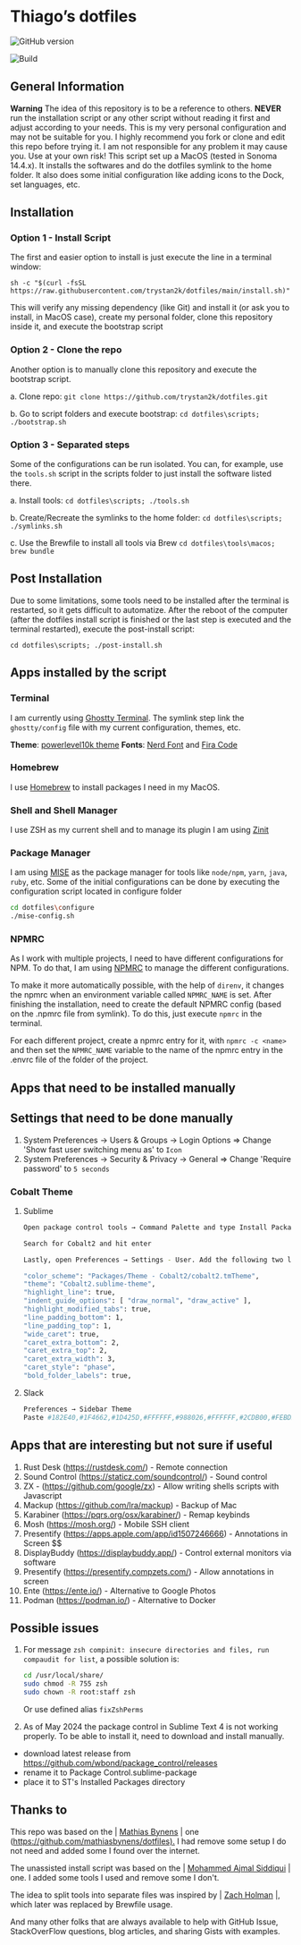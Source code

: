# Thiago’s dotfiles

![GitHub version](https://badge.fury.io/gh/trystan2k%2Fdotfiles.svg)

![Build](https://github.com/trystan2k/dotfiles/workflows/CI-workflow/badge.svg)

## General Information

**Warning** The idea of this repository is to be a reference to others. **NEVER** run the installation script or any other script without
reading it first and adjust according to your needs. This is my very personal configuration and may not be suitable for you.
I highly recommend you fork or clone and edit this repo before trying it. I am not responsible for any problem it may cause you. Use at your own risk!
This script set up a MacOS (tested in Sonoma 14.4.x).
It installs the softwares and do the dotfiles symlink to the home folder.
It also does some initial configuration like adding icons to the Dock, set languages, etc.

## Installation

### Option 1 - Install Script

The first and easier option to install is just execute the line in a terminal window:

`sh -c "$(curl -fsSL https://raw.githubusercontent.com/trystan2k/dotfiles/main/install.sh)"`

This will verify any missing dependency (like Git) and install it (or ask you to install, in MacOS case), create my personal folder, clone this
repository inside it, and execute the bootstrap script

### Option 2 - Clone the repo

Another option is to manually clone this repository and execute the bootstrap script.

a. Clone repo: `git clone https://github.com/trystan2k/dotfiles.git`

b. Go to script folders and execute bootstrap: `cd dotfiles\scripts; ./bootstrap.sh`

### Option 3 - Separated steps

Some of the configurations can be run isolated. You can, for example, use the `tools.sh` script in the scripts folder to just install the
software listed there.

a. Install tools: `cd dotfiles\scripts; ./tools.sh`

b. Create/Recreate the symlinks to the home folder: `cd dotfiles\scripts; ./symlinks.sh`

c. Use the Brewfile to install all tools via Brew `cd dotfiles\tools\macos; brew bundle`

## Post Installation

Due to some limitations, some tools need to be installed after the terminal is restarted, so it gets difficult to automatize.
After the reboot of the computer (after the dotfiles install script is finished or the last step is executed and the terminal restarted), execute the post-install script:

`cd dotfiles\scripts; ./post-install.sh`

## Apps installed by the script

### Terminal

I am currently using [Ghostty Terminal](https://ghostty.org/).
The symlink step link the `ghostty/config` file with my current configuration, themes, etc.

**Theme**: [powerlevel10k theme](https://github.com/romkatv/powerlevel10k)
**Fonts**: [Nerd Font](https://github.com/ryanoasis/nerd-fonts) and [Fira Code](https://github.com/tonsky/FiraCode)

### Homebrew

I use [Homebrew](https://brew.sh/) to install packages I need in my MacOS.

### Shell and Shell Manager

I use ZSH as my current shell and to manage its plugin I am using [Zinit](https://github.com/zdharma/zinit)

### Package Manager

I am using [MISE](https://mise.jdx.dev/) as the package manager for tools like `node/npm`, `yarn`, `java`, `ruby`, etc.
Some of the initial configurations can be done by executing the configuration script located in configure folder

```zsh
cd dotfiles\configure
./mise-config.sh
```

### NPMRC

As I work with multiple projects, I need to have different configurations for NPM. To do that, I am using [NPMRC](https://www.npmjs.com/package/npmrc) to manage the different configurations.

To make it more automatically possible, with the help of `direnv`, it changes the npmrc when an environment variable called `NPMRC_NAME` is set.
After finishing the installation, need to create the default NPMRC config (based on the .npmrc file from symlink). To do this, just
execute `npmrc` in the terminal.

For each different project, create a npmrc entry for it, with `npmrc -c <name>` and then set the `NPMRC_NAME` variable to the name of the
npmrc entry in the .envrc file of the folder of the project.

## Apps that need to be installed manually

## Settings that need to be done manually

1. System Preferences -> Users & Groups -> Login Options => Change 'Show fast user switching menu as' to `Icon`
2. System Preferences -> Security & Privacy -> General => Change 'Require password' to `5 seconds`

### Cobalt Theme

1. Sublime

    ```bash
    Open package control tools → Command Palette and type Install Package

    Search for Cobalt2 and hit enter

    Lastly, open Preferences → Settings - User. Add the following two lines:

    "color_scheme": "Packages/Theme - Cobalt2/cobalt2.tmTheme",
    "theme": "Cobalt2.sublime-theme",   
    "highlight_line": true,
    "indent_guide_options": [ "draw_normal", "draw_active" ],
    "highlight_modified_tabs": true,
    "line_padding_bottom": 1,
    "line_padding_top": 1,
    "wide_caret": true,
    "caret_extra_bottom": 2,
    "caret_extra_top": 2,
    "caret_extra_width": 3,
    "caret_style": "phase",
    "bold_folder_labels": true,
    ```

2. Slack

    ```bash
    Preferences → Sidebar Theme
    Paste #182E40,#1F4662,#1D425D,#FFFFFF,#988026,#FFFFFF,#2CDB00,#FEBD29
    ```

## Apps that are interesting but not sure if useful

1. Rust Desk (<https://rustdesk.com/>) - Remote connection
2. Sound Control (<https://staticz.com/soundcontrol/>) - Sound control
3. ZX - (<https://github.com/google/zx>) - Allow writing shells scripts with Javascript
4. Mackup (<https://github.com/lra/mackup>) - Backup of Mac
5. Karabiner (<https://pqrs.org/osx/karabiner/>) - Remap keybinds
6. Mosh (<https://mosh.org/>) - Mobile SSH client
7. Presentify (<https://apps.apple.com/app/id1507246666>) - Annotations in Screen $$
8. DisplayBuddy (<https://displaybuddy.app/>) - Control external monitors via software
9. Presentify (<https://presentify.compzets.com/>) - Allow annotations in screen
10. Ente (<https://ente.io/>) - Alternative to Google Photos
11. Podman (<https://podman.io/>) - Alternative to Docker

## Possible issues

1. For message `zsh compinit: insecure directories and files, run compaudit for list`, a possible solution is:

    ```bash
    cd /usr/local/share/
    sudo chmod -R 755 zsh
    sudo chown -R root:staff zsh
    ```

    Or use defined alias `fixZshPerms`

2. As of May 2024 the package control in Sublime Text 4 is not working properly. To be able to install it, need to download and install manually.

- download latest release from <https://github.com/wbond/package_control/releases>
- rename it to Package Control.sublime-package
- place it to ST's Installed Packages directory

## Thanks to

This repo was based on the | [Mathias Bynens](https://mathiasbynens.be/) | one (<https://github.com/mathiasbynens/dotfiles).>
I had remove some setup I do not need and added some I found over the internet.

The unassisted install script was based on the | [Mohammed Ajmal Siddiqui](https://github.com/ajmalsiddiqui/dotfiles) | one. I added some
tools I used and remove some I don't.

The idea to split tools into separate files was inspired by | [Zach Holman](https://github.com/holman/dotfiles) |, which later was replaced
by Brewfile usage.

And many other folks that are always available to help with GitHub Issue, StackOverFlow questions, blog articles, and sharing Gists with examples.
